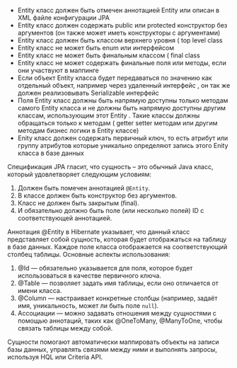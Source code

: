 - Entity класс должен быть отмечен аннотацией Entity или описан в XML файле конфигурации JPA
- Entity класс должен содержать public или protected конструктор без аргументов (он также может иметь конструкторы с аргументами)
- Entity класс должен быть классом верхнего уровня ( top level class
- Entity класс не может быть enum или интерфейсом
- Entity класс не может быть финальным классом ( final class
- Entity класс не может содержать финальные поля или методы, если они участвуют в маппинге
- Если объект Entity класса будет передаваться по значению как отдельный объект, например через удаленный интерфейс , он так же должен реализовывать Serializable интерфейс
- Поля Entity класс должны быть напрямую доступны только методам самого Entity класса и не должны быть напрямую доступны другим классам, использующим этот Entity . Такие классы должны обращаться только к методам ( getter setter методам или другим методам бизнес логики в Entity классе)
- Enity класс должен содержать первичный ключ, то есть атрибут или группу атрибутов которые уникально определяют запись этого Enity класса в базе данных


Спецификация JPA гласит, что сущность – это обычный Java класс, который удовлетворяет следующим условиям: 

1. Должен быть помечен аннотацией `@Entity`.
2. В классе должен быть конструктор без аргументов.
3. Класс не должен быть закрытым (final).
4. И обязательно должно быть поле (или несколько полей) ID с соответствующей аннотацией.

Аннотация @Entity в Hibernate указывает, что данный класс представляет собой сущность, которая будет отображаться на таблицу в базе данных. Каждое поле класса отображается на соответствующий столбец таблицы. Основные аспекты использования:

1. @Id — обязательно указывается для поля, которое будет использоваться в качестве первичного ключа.
2. @Table — позволяет задать имя таблицы, если оно отличается от имени класса.
3. @Column — настраивает конкретные столбцы (например, задаёт имя, уникальность, может ли быть поле `null`).
4. Ассоциации — можно задавать отношения между сущностями с помощью аннотаций, таких как @OneToMany, @ManyToOne, чтобы связать таблицы между собой.

Сущности помогают автоматически маппировать объекты на записи базы данных, управлять связями между ними и выполнять запросы, используя HQL или Criteria API.